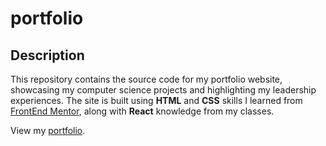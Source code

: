 # portfolio

## Description
This repository contains the source code for my portfolio website, showcasing my computer science projects and highlighting my leadership experiences. The site is built using **HTML** and **CSS** skills I learned from [FrontEnd Mentor](https://www.frontendmentor.io/profile/hchao7), along with **React** knowledge from my classes.

View my [portfolio](https://portfolio-4yas.onrender.com/).
